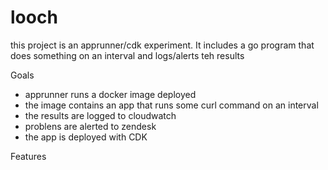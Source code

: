 # looch
this project is an apprunner/cdk  experiment. It includes a go program that
does something on an interval  and logs/alerts teh results



Goals

 - apprunner runs a docker image deployed
 - the image contains an app that runs  some curl command on an interval
 - the results are logged to cloudwatch
 - problens are alerted to zendesk
 - the app is deployed with CDK


Features
